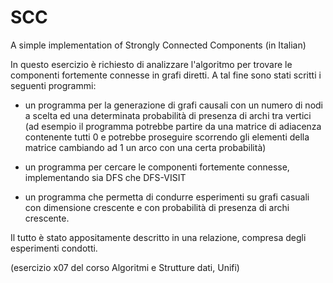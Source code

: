 # SCC
A simple implementation of Strongly Connected Components (in Italian)

In questo esercizio è richiesto di analizzare l'algoritmo per trovare le 
componenti fortemente connesse in grafi diretti.
A tal fine sono stati scritti i seguenti programmi:

- un programma per la generazione di grafi causali con un numero di nodi a scelta 
  ed una determinata probabilità di presenza di archi tra vertici 
  (ad esempio il programma potrebbe partire da una matrice di adiacenza contenente 
  tutti 0 e potrebbe proseguire scorrendo gli elementi della matrice cambiando 
  ad 1 un arco con una certa probabilità)

- un programma per cercare le componenti fortemente connesse, implementando sia DFS che DFS-VISIT

- un programma che permetta di condurre esperimenti su grafi casuali con dimensione 
  crescente e con probabilità di presenza di archi crescente.

Il tutto è stato appositamente descritto in una relazione, compresa degli esperimenti condotti.

(esercizio x07 del corso Algoritmi e Strutture dati, Unifi)
